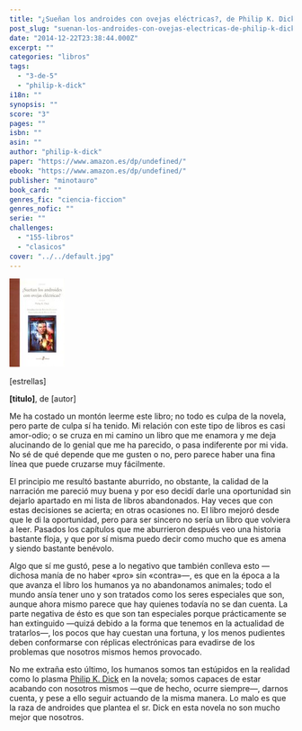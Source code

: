 ```yaml
---
title: "¿Sueñan los androides con ovejas eléctricas?, de Philip K. Dick"
post_slug: "suenan-los-androides-con-ovejas-electricas-de-philip-k-dick"
date: "2014-12-22T23:38:44.000Z"
excerpt: ""
categories: "libros"
tags: 
  - "3-de-5"
  - "philip-k-dick"
i18n: ""
synopsis: ""
score: "3"
pages: ""
isbn: ""
asin: ""
author: "philip-k-dick"
paper: "https://www.amazon.es/dp/undefined/"
ebook: "https://www.amazon.es/dp/undefined/"
publisher: "minotauro"
book_card: ""
genres_fic: "ciencia-ficcion"
genres_nofic: ""
serie: ""
challenges: 
  - "155-libros"
  - "clasicos"
cover: "../../default.jpg"
---
```


![[titulo-foto]](images/androides-ovejas-electricas-p.jpg)

\[estrellas\]

**\[titulo\]**, de \[autor\]

Me ha costado un montón leerme este libro; no todo es culpa de la novela, pero parte de culpa sí ha tenido. Mi relación con este tipo de libros es casi amor-odio; o se cruza en mi camino un libro que me enamora y me deja alucinando de lo genial que me ha parecido, o pasa indiferente por mi vida. No sé de qué depende que me gusten o no, pero parece haber una fina línea que puede cruzarse muy fácilmente.

El principio me resultó bastante aburrido, no obstante, la calidad de la narración me pareció muy buena y por eso decidí darle una oportunidad sin dejarlo apartado en mi lista de libros abandonados. Hay veces que con estas decisiones se acierta; en otras ocasiones no. El libro mejoró desde que le di la oportunidad, pero para ser sincero no sería un libro que volviera a leer. Pasados los capítulos que me aburrieron después veo una historia bastante floja, y que por sí misma puedo decir como mucho que es amena y siendo bastante benévolo.

Algo que sí me gustó, pese a lo negativo que también conlleva esto —dichosa manía de no haber «pro» sin «contra»—, es que en la época a la que avanza el libro los humanos ya no abandonamos animales; todo el mundo ansía tener uno y son tratados como los seres especiales que son, aunque ahora mismo parece que hay quienes todavía no se dan cuenta. La parte negativa de ésto es que son tan especiales porque prácticamente se han extinguido —quizá debido a la forma que tenemos en la actualidad de tratarlos—, los pocos que hay cuestan una fortuna, y los menos pudientes deben conformarse con réplicas electrónicas para evadirse de los problemas que nosotros mismos hemos provocado.

No me extraña esto último, los humanos somos tan estúpidos en la realidad como lo plasma [Philip K. Dick](http://fjp.es/autor/philip-k-dick "Philip K. Dick") en la novela; somos capaces de estar acabando con nosotros mismos —que de hecho, ocurre siempre—, darnos cuenta, y pese a ello seguir actuando de la misma manera. Lo malo es que la raza de androides que plantea el sr. Dick en esta novela no son mucho mejor que nosotros.
